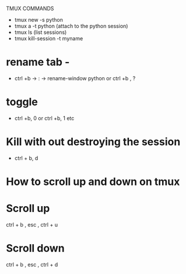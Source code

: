 TMUX COMMANDS

- tmux new -s python
- tmux a -t python (attach to the python session)
- tmux ls (list sessions)
- tmux kill-session -t myname

# rename tab -
- ctrl +b → : → rename-window python or ctrl +b , ? 

# toggle 
- ctrl +b,  0 or ctrl +b, 1 etc

# Kill with out destroying the session
- ctrl + b, d

# How to scroll up and down on tmux
# Scroll up
ctrl + b , esc , ctrl + u
# Scroll down
ctrl + b , esc , ctrl + d


